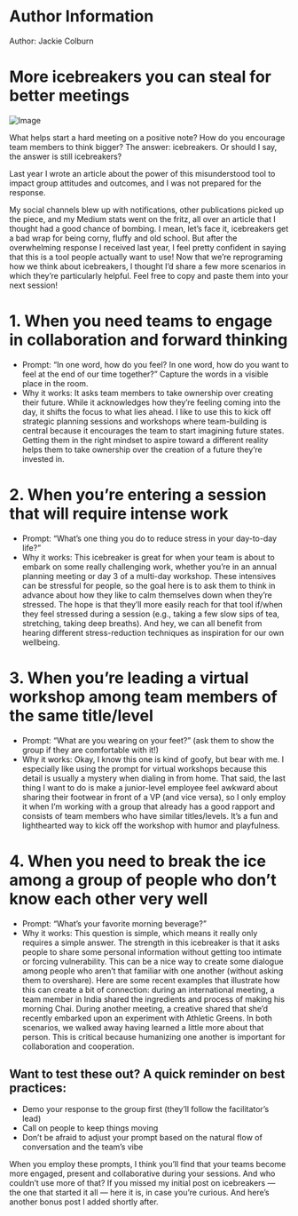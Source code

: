 # Author Information
Author: Jackie Colburn


# More icebreakers you can steal for better meetings
![Image](assets/images/g8FtllTKZiUJ38Cp23_Teg.png)






What helps start a hard meeting on a positive note? How do you encourage team members to think bigger?
The answer: icebreakers. Or should I say, the answer is still icebreakers?


Last year I wrote an article about the power of this misunderstood tool to impact group attitudes and outcomes, and I was not prepared for the response.

My social channels blew up with notifications, other publications picked up the piece, and my Medium stats went on the fritz, all over an article that I thought had a good chance of bombing.
I mean, let’s face it, icebreakers get a bad wrap for being corny, fluffy and old school. But after the overwhelming response I received last year, I feel pretty confident in saying that this is a tool people actually want to use!
Now that we’re reprograming how we think about icebreakers, I thought I’d share a few more scenarios in which they’re particularly helpful. Feel free to copy and paste them into your next session!
# 1. When you need teams to engage in collaboration and forward thinking

- Prompt: “In one word, how do you feel? In one word, how do you want to feel at the end of our time together?” Capture the words in a visible place in the room.
- Why it works: It asks team members to take ownership over creating their future. While it acknowledges how they’re feeling coming into the day, it shifts the focus to what lies ahead. I like to use this to kick off strategic planning sessions and workshops where team-building is central because it encourages the team to start imagining future states. Getting them in the right mindset to aspire toward a different reality helps them to take ownership over the creation of a future they’re invested in.



# 2. When you’re entering a session that will require intense work

- Prompt: “What’s one thing you do to reduce stress in your day-to-day life?”
- Why it works: This icebreaker is great for when your team is about to embark on some really challenging work, whether you’re in an annual planning meeting or day 3 of a multi-day workshop. These intensives can be stressful for people, so the goal here is to ask them to think in advance about how they like to calm themselves down when they’re stressed. The hope is that they’ll more easily reach for that tool if/when they feel stressed during a session (e.g., taking a few slow sips of tea, stretching, taking deep breaths). And hey, we can all benefit from hearing different stress-reduction techniques as inspiration for our own wellbeing.


# 3. When you’re leading a virtual workshop among team members of the same title/level


- Prompt: “What are you wearing on your feet?” (ask them to show the group if they are comfortable with it!)
- Why it works: Okay, I know this one is kind of goofy, but bear with me. I especially like using the prompt for virtual workshops because this detail is usually a mystery when dialing in from home. That said, the last thing I want to do is make a junior-level employee feel awkward about sharing their footwear in front of a VP (and vice versa), so I only employ it when I’m working with a group that already has a good rapport and consists of team members who have similar titles/levels. It’s a fun and lighthearted way to kick off the workshop with humor and playfulness.



# 4. When you need to break the ice among a group of people who don’t know each other very well

- Prompt: “What’s your favorite morning beverage?”
- Why it works: This question is simple, which means it really only requires a simple answer. The strength in this icebreaker is that it asks people to share some personal information without getting too intimate or forcing vulnerability. This can be a nice way to create some dialogue among people who aren’t that familiar with one another (without asking them to overshare). Here are some recent examples that illustrate how this can create a bit of connection: during an international meeting, a team member in India shared the ingredients and process of making his morning Chai. During another meeting, a creative shared that she’d recently embarked upon an experiment with Athletic Greens. In both scenarios, we walked away having learned a little more about that person. This is critical because humanizing one another is important for collaboration and cooperation.


## Want to test these out? A quick reminder on best practices:
- Demo your response to the group first (they’ll follow the facilitator’s lead)
- Call on people to keep things moving
- Don’t be afraid to adjust your prompt based on the natural flow of conversation and the team’s vibe



When you employ these prompts, I think you’ll find that your teams become more engaged, present and collaborative during your sessions. And who couldn’t use more of that?
If you missed my initial post on icebreakers — the one that started it all — here it is, in case you’re curious. And here’s another bonus post I added shortly after.


